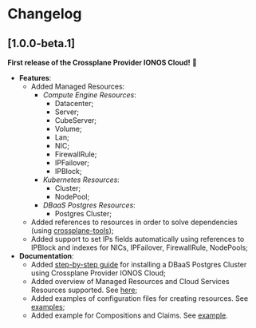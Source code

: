 # Changelog

## [1.0.0-beta.1]

**First release of the Crossplane Provider IONOS Cloud!** 🎉

- **Features**:
    - Added Managed Resources:
        - _Compute Engine Resources_: 
          - Datacenter;
          - Server;
          - CubeServer;
          - Volume;
          - Lan;
          - NIC;
          - FirewallRule;
          - IPFailover;
          - IPBlock;
        - _Kubernetes Resources_:
          - Cluster;
          - NodePool;
        - _DBaaS Postgres Resources_:
          - Postgres Cluster;
    - Added references to resources in order to solve dependencies (using [crossplane-tools](https://github.com/crossplane/crossplane-tools));
    - Added support to set IPs fields automatically using references to IPBlock and indexes for NICs, IPFailover, FirewallRule, NodePools; 
- **Documentation**:
  - Added [step-by-step guide](examples/example.md) for installing a DBaaS Postgres Cluster using Crossplane Provider IONOS Cloud;
  - Added overview of Managed Resources and Cloud Services Resources supported. See [here](docs/RESOURCES.md);
  - Added examples of configuration files for creating resources. See [examples](examples);
  - Added example for Compositions and Claims. See [example](docs/RESOURCES.md#compositions-and-claims).
